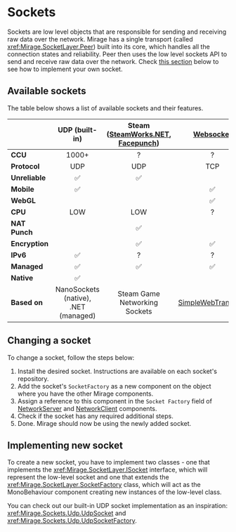 # Sockets
Sockets are low level objects that are responsible for sending and receiving raw data over the network. Mirage has a single transport (called <xref:Mirage.SocketLayer.Peer>) built into its core, which handles all the connection states and reliability. Peer then uses the low level sockets API to send and receive raw data over the network. Check [this section](#implementing-new-socket) below to see how to implement your own socket.

## Available sockets
The table below shows a list of available sockets and their features.

|                | UDP (built-in)                       | Steam ([SteamWorks.NET](https://github.com/MirageNet/FizzySteamyMirror), [Facepunch](https://github.com/MirageNet/SteamyFaceNG))   | [Websocket](https://github.com/James-Frowen/SimpleWebSocket)            | 
| -------------- | :----------------------------------: | :--------------------------------------------------------------------------------------------------------------------------------: | :----------------------------------------------------------------------: |
| **CCU**        | 1000+                                | ?                                                                                                                                  | ?                                                                        |
| **Protocol**   | UDP                                  | UDP                                                                                                                                | TCP                                                                      |
| **Unreliable** | :white_check_mark:                   | :white_check_mark:                                                                                                                 |                                                                          |
| **Mobile**     | :white_check_mark:                   |                                                                                                                                    | :white_check_mark:                                                       |
| **WebGL**      |                                      |                                                                                                                                    | :white_check_mark:                                                       |
| **CPU**        | LOW                                  | LOW                                                                                                                                | ?                                                                        |
| **NAT Punch**  |                                      | :white_check_mark:                                                                                                                 |                                                                          |
| **Encryption** |                                      | :white_check_mark:                                                                                                                 | :white_check_mark:                                                       |
| **IPv6**       | :white_check_mark:                   | ?                                                                                                                                  | ?                                                                        |
| **Managed**    | :white_check_mark:                   | :white_check_mark:                                                                                                                 | :white_check_mark:                                                       |
| **Native**     | :white_check_mark:                   |                                                                                                                                    |                                                                          |
| **Based on**   | NanoSockets (native), .NET (managed) | Steam Game Networking Sockets                                                                                                      | [SimpleWebTransport](https://github.com/James-Frowen/SimpleWebTransport) |

## Changing a socket
To change a socket, follow the steps below:
1. Install the desired socket. Instructions are available on each socket's repository.
2. Add the socket's `SocketFactory` as a new component on the object where you have the other Mirage components.
3. Assign a reference to this component in the `Socket Factory` field of [NetworkServer](xref:Mirage.NetworkServer) and [NetworkClient](xref:Mirage.NetworkClient) components.
4. Check if the socket has any required additional steps.
5. Done. Mirage should now be using the newly added socket.

## Implementing new socket
To create a new socket, you have to implement two classes - one that implements the <xref:Mirage.SocketLayer.ISocket> interface, which will represent the low-level socket and one that extends the <xref:Mirage.SocketLayer.SocketFactory> class, which will act as the MonoBehaviour component creating new instances of the low-level class.

You can check out our built-in UDP socket implementation as an inspiration: <xref:Mirage.Sockets.Udp.UdpSocket> and <xref:Mirage.Sockets.Udp.UdpSocketFactory>.